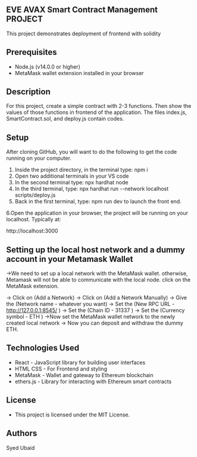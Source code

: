 

## EVE AVAX Smart Contract Management PROJECT

This project demonstrates deployment of frontend with solidity

## Prerequisites

- Node.js (v14.0.0 or higher)
- MetaMask wallet extension installed in your browser

## Description

For this project, create a simple contract with 2-3 functions. Then show the values of those functions in frontend of the application.
The files index.js, SmartContract.sol, and deploy.js contain codes.



  
## Setup

After cloning GitHub, you will want to do the following to get the code running on your computer.

1. Inside the project directory, in the terminal type:  npm i
2. Open two additional terminals in your VS code
3. In the second terminal type: npx hardhat node
4. In the third terminal, type:  npx hardhat run --network localhost scripts/deploy.js 
5. Back in the first terminal, type:  npm run dev  to launch the front end.

6.Open the application in your browser, the project will be running on your localhost. Typically at:

http://localhost:3000


## Setting up the local host network and a dummy account in your Metamask Wallet


->We need to set up a local network with the MetaMask wallet. otherwise, Metamask will not be able to communicate with the local node. click on the MetaMask extension.

-> Click on (Add a Network)
-> Click on (Add a Network Manually)
-> Give the (Network name - whatever you want)
-> Set the (New RPC URL - http://127.0.0.1:8545/ )
-> Set the (Chain ID - 31337 )
-> Set the (Currency symbol - ETH )
->Now set the MetaMask wallet network to the newly created local network
-> Now you can deposit and withdraw the dummy ETH.

## Technologies Used

- React - JavaScript library for building user interfaces
- HTML CSS - For Frontend and styling
- MetaMask - Wallet and gateway to Ethereum blockchain
- ethers.js - Library for interacting with Ethereum smart contracts

## License

- This project is licensed under the MIT License.

## Authors

Syed Ubaid


